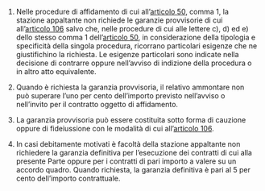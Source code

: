 1. Nelle procedure di affidamento di cui all’[articolo 50](/index.html?article=articolo-50&version=1), comma 1, la stazione appaltante non richiede le garanzie provvisorie di cui all’[articolo 106](/index.html?article=articolo-106&version=1) salvo che, nelle procedure di cui alle lettere c), d) ed e) dello stesso comma 1 dell’[articolo 50](/index.html?article=articolo-50&version=1), in considerazione della tipologia e specificità della singola procedura, ricorrano particolari esigenze che ne giustifichino la richiesta. Le esigenze particolari sono indicate nella decisione di contrarre oppure nell’avviso di indizione della procedura o in altro atto equivalente.

2. Quando è richiesta la garanzia provvisoria, il relativo ammontare non può superare l’uno per cento dell’importo previsto nell’avviso o nell’invito per il contratto oggetto di affidamento.

3. La garanzia provvisoria può essere costituita sotto forma di cauzione oppure di fideiussione con le modalità di cui all’[articolo 106](/index.html?article=articolo-106&version=1).

4. In casi debitamente motivati è facoltà della stazione appaltante non richiedere la garanzia definitiva per l’esecuzione dei contratti di cui alla presente Parte oppure per i contratti di pari importo a valere su un accordo quadro. Quando richiesta, la garanzia definitiva è pari al 5 per cento dell’importo contrattuale.